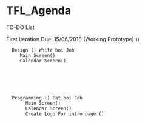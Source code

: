 # TFL_Agenda

TO-DO List

First Iteration Due: 15/06/2018 (Working Prototype) ()
      
      
      
      Design () White boi Job
         Main Screen()
         Calendar Screen()
         
         
         
         
         
         
      Programming () Fat boi Job 
           Main Screen()
           Calendar Screen()
           Create Logo For intro page ()
